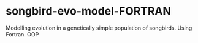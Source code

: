 # songbird-evo-model-FORTRAN
Modelling evolution in a genetically simple population of songbirds. Using Fortran. OOP
